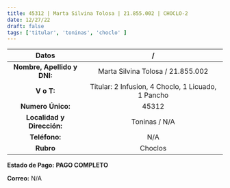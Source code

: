 ```yaml
---
title: 45312 | Marta Silvina Tolosa | 21.855.002 | CHOCLO-2
date: 12/27/22
draft: false
tags: ['titular', 'toninas', 'choclo' ]
---
```


|          **Datos**          |                 /                 |
|:---------------------------:|:---------------------------------:|
| **Nombre, Apellido y DNI:** | Marta Silvina Tolosa / 21.855.002 |
|          **V o T:**         |    Titular: 2 Infusion, 4 Choclo, 1 Licuado, 1 Pancho   |
|      **Numero Único:**      |               45312               |
|  **Localidad y Dirección:** |           Toninas / N/A           |
|        **Teléfono:**        |                N/A                |
|          **Rubro**          |              Choclos              |

**Estado de Pago:** **PAGO COMPLETO**

**Correo:** N/A

